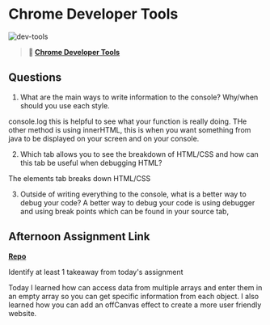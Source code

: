 # Chrome Developer Tools

![dev-tools](https://bcw.blob.core.windows.net/public/img/lesson-images/4571780153354770)

> **📖 [Chrome Developer Tools](https://codeworksacademy.com/fs-student-guide/resources/wk2/03-Chrome-Dev-Tools)**

## Questions

1. What are the main ways to write information to the console? Why/when should you use each style.

console.log this is helpful to see what your function is really doing. THe other method is using innerHTML, this is when you want something from java to be displayed on your screen and on your console.

2. Which tab allows you to see the breakdown of HTML/CSS and how can this tab be useful when debugging HTML?

The elements tab breaks down HTML/CSS 

3. Outside of writing everything to the console, what is a better way to debug your code?
A better way to debug your code is using debugger and using  break points which can be found in your source tab,


## Afternoon Assignment Link

**[Repo](https://github.com/DiegoDomingu3z/Soccer-Roster>)**

Identify at least 1 takeaway from today's assignment

Today I learned how can access data from multiple arrays and enter them in an empty array so you can get specific information from each object. I also learned how you can add an offCanvas effect to create a more user friendly website.